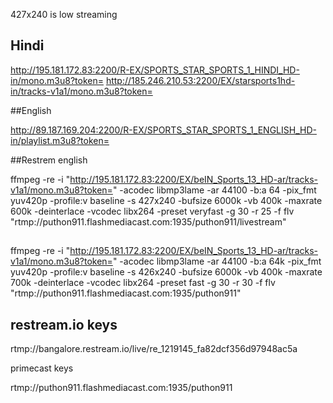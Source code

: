 427x240 is low streaming

## Hindi 

http://195.181.172.83:2200/R-EX/SPORTS_STAR_SPORTS_1_HINDI_HD-in/mono.m3u8?token=
http://185.246.210.53:2200/EX/starsports1hd-in/tracks-v1a1/mono.m3u8?token=

##English

http://89.187.169.204:2200/R-EX/SPORTS_STAR_SPORTS_1_ENGLISH_HD-in/playlist.m3u8?token=

##Restrem
english 

ffmpeg -re -i "http://195.181.172.83:2200/EX/beIN_Sports_13_HD-ar/tracks-v1a1/mono.m3u8?token=" -acodec libmp3lame -ar 44100 -b:a 64 -pix_fmt yuv420p -profile:v baseline -s 427x240 -bufsize 6000k -vb 400k -maxrate 600k -deinterlace -vcodec libx264 -preset veryfast -g 30 -r 25 -f flv "rtmp://puthon911.flashmediacast.com:1935/puthon911/livestream"


## 



ffmpeg -re -i "http://195.181.172.83:2200/EX/beIN_Sports_13_HD-ar/tracks-v1a1/mono.m3u8?token=" -acodec libmp3lame -ar 44100 -b:a 64k -pix_fmt yuv420p -profile:v baseline -s 426x240 -bufsize 6000k -vb 400k -maxrate 700k -deinterlace -vcodec libx264 -preset fast -g 30 -r 30 -f flv "rtmp://puthon911.flashmediacast.com:1935/puthon911"


## restream.io keys

rtmp://bangalore.restream.io/live/re_1219145_fa82dcf356d97948ac5a

primecast keys

rtmp://puthon911.flashmediacast.com:1935/puthon911







